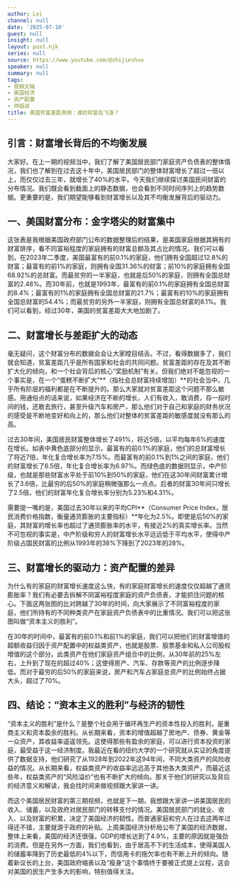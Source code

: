 ```yaml
---
author: Lei
channel: null
date: '2025-07-10'
guest: null
insight: null
layout: post.njk
series: null
source: https://www.youtube.com/@shijieshuo
speaker: null
summary: null
tags:
- 视频文稿
- 美国经济
- 资产配置
- 师姐说
title: 美国贫富差距真相：谁的财富在飞涨？
---
```


## 引言：财富增长背后的不均衡发展

大家好。在上一期的视频当中，我们了解了美国居民部门家庭资产负债表的整体情况，我们也了解到在过去这十年中，美国居民部门的整体财富增长了超过一倍以上，而仅仅过去三年，就增长了40%的水平。今天我们继续探讨美国民间财富的分布情况。我们既会看到截面上的静态数据，也会看到不同时间序列上的趋势数据。更重要的是，我们期望能够看到财富增长以及其不均衡发展背后的驱动力。

## 一、美国财富分布：金字塔尖的财富集中

这张表是我根据美国政府部门公布的数据整理后的结果，是美国家庭根据其拥有的财富排序，看不同富裕程度的家庭拥有的财富总额及其占比的情况。我们可以看到，在2023年二季度，美国最富有的前0.1%的家庭，他们拥有全国超过12.8%的财富；最富有的前1%的家庭，则拥有全国31.36%的财富；前10%的家庭拥有全国68.92%的总财富。而最贫穷的一半家庭，也就是后50%的家庭，则拥有全国总财富的2.48%。而30年前，也就是1993年，最富有的前0.1%的家庭拥有全国总财富的8.4%；最富有的1%的家庭拥有全国总财富的21.7%；最富有的10%的家庭拥有全国总财富的54.4%；而最贫穷的另外一半家庭，则拥有全国总财富的8.1%。我们可以看到，经过30年，美国的贫富差距大大地加剧了。

## 二、财富增长与差距扩大的动态

毫无疑问，这个财富分布的数据会会让大家瞠目结舌。不过，看得数据多了，我们就会知道，贫富差距几乎是所有国家和社会的共同问题。贫富差距的存在及其不断扩大化的倾向，和一个社会背后的核心“奖励机制”有关。但我们绝对不能忽视的一个事实是，在一个“蛋糕不断扩大”**（指社会总财富持续增加）**的社会当中，几乎所有阶层的福利都是在不断提升的。那么大家就对贫富差距这个问题不那么敏感。用通俗点的话来说，如果经济在不断的增长，人们有收入，敢消费，存一段时间的钱，还敢去旅行，甚至升级汽车和房产，那么他们对于自己和家庭的财务状况的感受是不断地变好和向上的，那么他们对整体的贫富差距的敏感度就没有那么的高。

过去30年间，美国居民财富整体增长了491%，将近5倍，以平均每年6%的速度在增长。如表中黄色底部分的显示，最富有的前0.1%的家庭，他们的总财富增长了将近7倍，年化复合增长率为7.15%。而最富有的前0.1%到1%之间的家庭，他们的财富增长了6.5倍，年化复合增长率为6.97%。而绿色底的数据则显示，中产阶级，也就是那些财富水平处于前10%到50%的家庭，他们在这30年间财富累计增长了3.6倍，比最穷的后50%的家庭稍微强那么一点点。后者的财富30年间只增长了2.5倍，他们的财富年化复合增长率分别为5.23%和4.31%。

需要提一嘴的是，美国过去30年以来的平均CPI**（Consumer Price Index，居民消费价格指数，衡量通货膨胀的主要指标）**年化为2.5%。即使是后50%的家庭，其财富的增长率也超过了通货膨胀率的水平，有接近2%的真实增长率。当然不可忽视的事实是，中产阶级和穷人的财富增长水平远远低于平均水平，使得中产阶级占国民财富的比例从1993年的38%下降到了2023年的28%。

## 三、财富增长的驱动力：资产配置的差异

为什么有的家庭的财富增长速度这么快，有的家庭财富增长的速度仅仅超越了通货膨胀率？我们有必要去拆解不同富裕程度家庭的资产负债表，才能抓住问题的核心。下面这两张图的比对跨越了30年的时间，向大家展示了不同富裕程度的家庭，他们所持有的不同种类资产在家庭资产负债表中的比重情况。我们可以把这张图叫做“资本主义的胜利”。

在30年的时间中，最富有的前0.1%和前1%的家庭，我们可以把他们的财富增值的超额收益归因于资产配置中的权益类资产，也就是股票、股票基金和私人公司股权增值的这个部分。此类资产在他们家庭资产组合中的比例，从30年前的25%左右，上升到了现在的超过40%；这使得房产、汽车、存款等资产的比例逐步降低。而对于最穷的后50%的家庭来说，房产和汽车占家庭总资产的比例始终占据大头，超过了70%。

## 四、结论：“资本主义的胜利”与经济的韧性

“资本主义的胜利”是什么？是整个社会用于循环再生产的资本性投入的胜利，是重商主义和资本盈余的胜利。从长期来看，资本的增值超越了房地产、债券、黄金等一众资产，其收益率遥遥领先。这使得那些有盈余的家庭，可以进行资本投资的家庭，最受益于这一经济制度。我最近在看的纽约大学的一个研究就从实证的角度提供了数据支持，他们研究了从1928年到2022年这94年间，不同大类资产的风险收益的情况。从长期来看，权益类资产的收益率远远高于其他各大类资产，而最近这些年，权益类资产的“风险溢价”也有不断扩大的倾向。那关于他们的研究以及背后的经济意义和解读，我会找时间来做视频跟大家讲一讲。

而这个美国居民财富的第三期视频，也就是下一期，我想跟大家讲一讲美国居民的收入、储蓄，以及政府对居民部门的转移支付的情况。美国居民部门的就业、收入、以及财富的积累，决定了美国经济的韧性。而普通家庭和穷人在过去这两年过得还不错，主要就源于政府的补贴。上周美国经济分析局公布了美国的经济数据，整体上来看，美国的经济还很强，GDP的增长达到了4.9%，主要的原因就是强劲的消费。但是在另外一方面，我们也看到，由于居高不下的生活成本，使得美国人的储蓄率降到了历史最低的4%以下，而信用卡的拖欠率也有不断上升的倾向。随着新议长的上台，美国政府缩表以及“瘦身”这个事情终于要被正式提上议程，这会对美国的民生产生多大的影响，特别值得关注。
